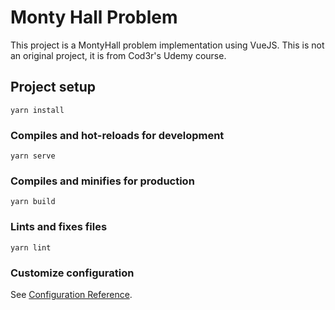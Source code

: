 # Monty Hall Problem 

This project is a MontyHall problem implementation using VueJS. This is not an original project, it is from Cod3r's Udemy course. 

## Project setup
```
yarn install
```

### Compiles and hot-reloads for development
```
yarn serve
```

### Compiles and minifies for production
```
yarn build
```

### Lints and fixes files
```
yarn lint
```

### Customize configuration
See [Configuration Reference](https://cli.vuejs.org/config/).
